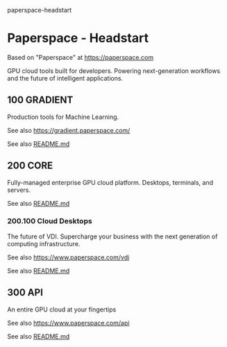 paperspace-headstart
# Paperspace - Headstart

Based on "Paperspace" at https://paperspace.com

GPU cloud tools built for developers. Powering next-generation workflows and the future of intelligent applications.

## 100 GRADIENT
Production tools for Machine Learning.

See also https://gradient.paperspace.com/

See also [README.md](./100/README.md)

## 200 CORE
Fully-managed enterprise GPU cloud platform. Desktops, terminals, and servers.

See also [README.md](./200/README.md)

### 200.100 Cloud Desktops
The future of VDI. Supercharge your business with the next generation of computing infrastructure.

See also https://www.paperspace.com/vdi

See also [README.md](./200/100/README.md)

## 300 API
An entire GPU cloud at your fingertips

See also https://www.paperspace.com/api

See also [README.md](./300/README.md)

